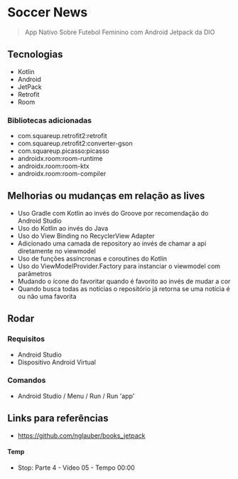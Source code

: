 # Soccer News

> App Nativo Sobre Futebol Feminino com Android Jetpack da DIO

## Tecnologias

- Kotlin
- Android
- JetPack
- Retrofit
- Room

### Bibliotecas adicionadas

- com.squareup.retrofit2:retrofit
- com.squareup.retrofit2:converter-gson
- com.squareup.picasso:picasso
- androidx.room:room-runtime
- androidx.room:room-ktx
- androidx.room:room-compiler

## Melhorias ou mudanças em relação as lives

- Uso Gradle com Kotlin ao invés do Groove por recomendação do Android Studio
- Uso do Kotlin ao invés do Java
- Uso do View Binding no RecyclerView Adapter
- Adicionado uma camada de repository ao invés de chamar a api diretamente no viewmodel
- Uso de funções assíncronas e coroutines do Kotlin
- Uso do ViewModelProvider.Factory para instanciar o viewmodel com parâmetros
- Mudando o ícone do favoritar quando é favorito ao invés de mudar a cor
- Quando busca todas as notícias o repositório já retorna se uma notícia é ou não uma favorita

## Rodar

### Requisitos

- Android Studio
- Dispositivo Android Virtual

### Comandos

- Android Studio / Menu / Run / Run 'app'

## Links para referências

- https://github.com/nglauber/books_jetpack

#### Temp

- Stop: Parte 4 - Vídeo 05 - Tempo 00:00
